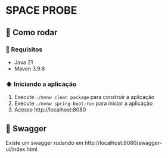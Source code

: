 # SPACE PROBE

## 🚀 Como rodar

### 📝 Requisitos
- Java 21
- Maven 3.9.8

### ⬆️ Iniciando a aplicação

1. Execute `./mvnw clean package` para construir a aplicação
1. Execute `./mvnw spring-boot:run` para iniciar a aplicação
2. Acesse http://localhost:8080

## 📄 Swagger
Existe um swagger rodando em http://localhost:8080/swagger-ui/index.html
